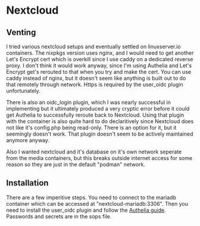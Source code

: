 # Nextcloud

## Venting

I tried various nextcloud setups and eventually settled on linuxserver.io containers. The nixpkgs
version uses nginx, and I would need to get another Let's Encrypt cert which is overkill since I use
caddy on a dedicated reverse proxy. I don't think it would work anyway, since I'm using Authelia and
Let's Encrypt get's rerouted to that when you try and make the cert. You can use caddy instead of
nginx, but it doesn't seem like anything is built out to do that remotely through network. Https is
required by the user_oidc plugin unfortunately.

There is also an oidc_login plugin, which I was nearly successful in implementing but it ultimately
produced a very cryptic error before it could get Authelia to successfully reroute back to
Nextcloud. Using that plugin with the container is also quite hard to do declaritively since
Nextcloud does not like it's config.php being read-only. There is an option for it, but it seemingly
doesn't work. That plugin doesn't seem to be actively maintained anymore anyway.

Also I wanted nextcloud and it's database on it's own network seperate from the media containers,
but this breaks outside internet access for some reason so they are just in the default "podman"
network.

## Installation

There are a few imperitive steps. You need to connect to the mariadb container which can be accessed
at "nextcloud-mariadb:3306". Then you need to install the user_oidc plugin and follow the
[Authelia guide](https://www.authelia.com/integration/openid-connect/nextcloud/). Passwords and
secrets are in the sops file.
